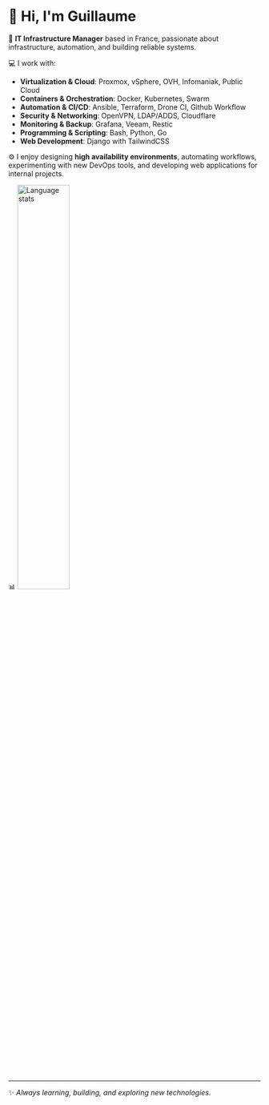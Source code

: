 # 👋 Hi, I'm Guillaume

🚀 **IT Infrastructure Manager** based in France, passionate about infrastructure, automation, and building reliable systems.

💻 I work with:

* **Virtualization & Cloud**: Proxmox, vSphere, OVH, Infomaniak, Public Cloud
* **Containers & Orchestration**: Docker, Kubernetes, Swarm
* **Automation & CI/CD**: Ansible, Terraform, Drone CI, Github Workflow
* **Security & Networking**: OpenVPN, LDAP/ADDS, Cloudflare
* **Monitoring & Backup**: Grafana, Veeam, Restic
* **Programming & Scripting**: Bash, Python, Go
* **Web Development**: Django with TailwindCSS

⚙️ I enjoy designing **high availability environments**, automating workflows, experimenting with new DevOps tools, and developing web applications for internal projects.

📊 <img src="https://github-readme-stats.vercel.app/api/top-langs/?username=Gu1llaum-3&theme=transparent&show_icons=true&hide_border=true&layout=compact" width="45.53%" alt="Language stats" />

---

✨ *Always learning, building, and exploring new technologies.*
